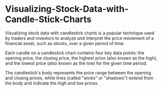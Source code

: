 # Visualizing-Stock-Data-with-Candle-Stick-Charts
Visualizing stock data with candlestick charts is a popular technique used by traders and investors to analyze and interpret the price movement of a financial asset, such as stocks, over a given period of time.

Each candle on a candlestick chart contains four key data points: the opening price, the closing price, the highest price (also known as the high), and the lowest price (also known as the low) for the given time period. 

The candlestick's body represents the price range between the opening and closing prices, while lines (called "wicks" or "shadows") extend from the body and indicate the high and low prices.
